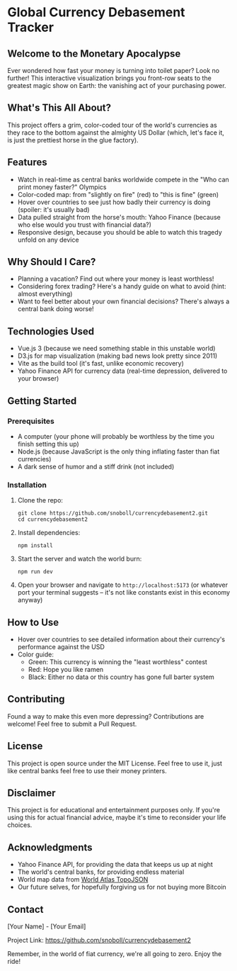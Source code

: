 # Global Currency Debasement Tracker

## Welcome to the Monetary Apocalypse

Ever wondered how fast your money is turning into toilet paper? Look no further! This interactive visualization brings you front-row seats to the greatest magic show on Earth: the vanishing act of your purchasing power.

## What's This All About?

This project offers a grim, color-coded tour of the world's currencies as they race to the bottom against the almighty US Dollar (which, let's face it, is just the prettiest horse in the glue factory).

## Features

- Watch in real-time as central banks worldwide compete in the "Who can print money faster?" Olympics
- Color-coded map: from "slightly on fire" (red) to "this is fine" (green)
- Hover over countries to see just how badly their currency is doing (spoiler: it's usually bad)
- Data pulled straight from the horse's mouth: Yahoo Finance (because who else would you trust with financial data?)
- Responsive design, because you should be able to watch this tragedy unfold on any device

## Why Should I Care?

- Planning a vacation? Find out where your money is least worthless!
- Considering forex trading? Here's a handy guide on what to avoid (hint: almost everything)
- Want to feel better about your own financial decisions? There's always a central bank doing worse!

## Technologies Used

- Vue.js 3 (because we need something stable in this unstable world)
- D3.js for map visualization (making bad news look pretty since 2011)
- Vite as the build tool (it's fast, unlike economic recovery)
- Yahoo Finance API for currency data (real-time depression, delivered to your browser)

## Getting Started

### Prerequisites

- A computer (your phone will probably be worthless by the time you finish setting this up)
- Node.js (because JavaScript is the only thing inflating faster than fiat currencies)
- A dark sense of humor and a stiff drink (not included)

### Installation

1. Clone the repo:

   ```
   git clone https://github.com/snoboll/currencydebasement2.git
   cd currencydebasement2
   ```

2. Install dependencies:

   ```
   npm install
   ```

3. Start the server and watch the world burn:

   ```
   npm run dev
   ```

4. Open your browser and navigate to `http://localhost:5173` (or whatever port your terminal suggests – it's not like constants exist in this economy anyway)

## How to Use

- Hover over countries to see detailed information about their currency's performance against the USD
- Color guide:
  - Green: This currency is winning the "least worthless" contest
  - Red: Hope you like ramen
  - Black: Either no data or this country has gone full barter system

## Contributing

Found a way to make this even more depressing? Contributions are welcome! Feel free to submit a Pull Request.

## License

This project is open source under the MIT License. Feel free to use it, just like central banks feel free to use their money printers.

## Disclaimer

This project is for educational and entertainment purposes only. If you're using this for actual financial advice, maybe it's time to reconsider your life choices.

## Acknowledgments

- Yahoo Finance API, for providing the data that keeps us up at night
- The world's central banks, for providing endless material
- World map data from [World Atlas TopoJSON](https://github.com/topojson/world-atlas)
- Our future selves, for hopefully forgiving us for not buying more Bitcoin

## Contact

[Your Name] - [Your Email]

Project Link: https://github.com/snoboll/currencydebasement2

Remember, in the world of fiat currency, we're all going to zero. Enjoy the ride!
